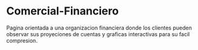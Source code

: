 # Comercial-Financiero
Pagina orientada a una organizacion financiera donde los clientes pueden observar sus proyeciones de cuentas y graficas interactivas para su facil compresion.
